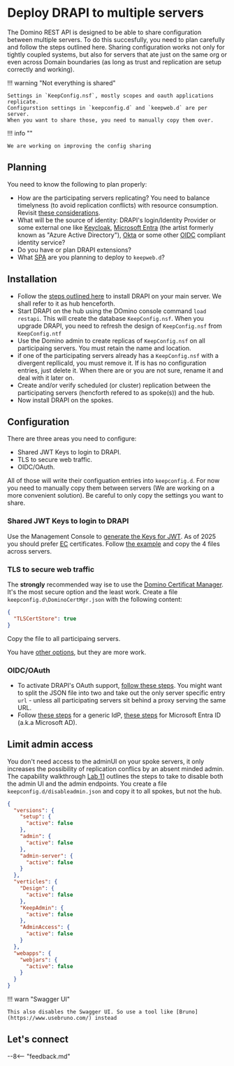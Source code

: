 # Deploy DRAPI to multiple servers

The Domino REST API is designed to be able to share configuration between multiple servers.
To do this succesfully, you need to plan carefully and follow the steps outlined here.
Sharing configuration works not only for tightly coupled systems, but also for servers that ate just on the same org
or even across Domain boundaries (as long as trust and replication are setup correctly and working).

!!! warning "Not everything is shared"

    Settings in `KeepConfig.nsf`, mostly scopes and oauth applications replicate.
    Configurstion settings in `keepconfig.d` and `keepweb.d` are per server.
    When you want to share those, you need to manually copy them over.

!!! info ""

    We are working on improving the config sharing

## Planning

You need to know the following to plan properly:

- How are the participating servers replicating? You need to balance timelyness (to avoid replication conflicts) with resource consumption. Revisit [these considerations](https://www.wissel.net/blog/2009/06/picking-your-routing-and-replication-architecture.html).
- What will be the source of identity: DRAPI's login/Identity Provider or some external one like [Keycloak](https://www.keycloak.org/), [Microsoft Entra](https://www.microsoft.com/en-us/security/business/microsoft-entra) (the artist formerly known as "Azure Active Directory"), [Okta](https://www.okta.com/) or some other [OIDC](https://openid.net/developers/how-connect-works/) compliant identity service?
- Do you have or plan DRAPI extensions?
- What [SPA](https://developer.mozilla.org/en-US/docs/Glossary/SPA) are you planning to deploy to `keepweb.d`?

## Installation

- Follow the [steps outlined here](../../tutorial/installconfig/index.md) to install DRAPI on your main server. We shall refer to it as hub henceforth.
- Start DRAPI on the hub using the DOmino console command `load restapi`. This will create the database `KeepConfig.nsf`. When you upgrade DRAPI, you need to refresh the design of `KeepConfig.nsf` from `KeepConfig.ntf`
- Use the Domino admin to create replicas of `KeepConfig.nsf` on all participaing servers. You must retain the name and location.
- if one of the participating servers already has a `KeepConfig.nsf` with a divergent repllicaId, you must remove it. If is has no configuration entries, just delete it. When there are or you are not sure, rename it and deal with it later on.
- Create and/or verify scheduled (or cluster) replication between the participating servers (hencforth refered to as spoke(s)) and the hub.
- Now install DRAPI on the spokes.

## Configuration

There are three areas you need to configure:

- Shared JWT Keys to login to DRAPI.
- TLS to secure web traffic.
- OIDC/OAuth.

All of those will write their configuation entries into `keepconfig.d`. For now you need to manually copy them between servers (We are working on a more convenient solution). Be careful to only copy the settings you want to share.

### Shared JWT Keys to login to DRAPI

Use the Management Console to [generate the Keys for JWT](../../references/security/encryption.html#using-the-management-console-for-encryption-operations). As of 2025 you should prefer [EC](https://en.wikipedia.org/wiki/Elliptic-curve_cryptography) certificates. Follow [the example](./../references/security/encryption.html#ample-of-how-to-create-and-set-up-domino-rest-api-on-multiple-domino-servers-to-use-the-same-jwt-keys) and copy the 4 files across servers.

### TLS to secure web traffic

The **strongly** recommended way ise to use the [Domino Certificat Manager](../production/dominohttps.md). It's the most secure option and the least work. Create a file `keepconfig.d\DominoCertMgr.json` with the following content:

```json
{
  "TLSCertStore": true
}
```

Copy the file to all participaing servers.

You have [other options](../production/httpsprod.md), but they are more work.

### OIDC/OAuth

- To activate DRAPI's OAuth support, [follow these steps](../IdP/configuredrapiIdP.md). You might want to split the JSON file into two and take out the only server specific entry `url` - unless all participating servers sit behind a proxy serving the same URL.
- Follow [these steps](../IdP/configuringIdentityProvider.md) for a generic IdP, [these steps](../IdP/configuringAD.md) for Microsoft Entra ID (a.k.a Microsoft AD).

## Limit admin access

You don't need access to the adminUI on your spoke servers, it only increases the possibility of replication conflics by an absent minded admin. The capability walkthrough [Lab 11](../../tutorial/walkthrough/lab-11.md#disable-admin-endpoints-and-ui) outlines the steps to take to disable both the admin UI and the admin endpoints. You create a file `keepconfig.d/disableadmin.json` and copy it to all spokes, but not the hub.

```json
{
  "versions": {
    "setup": {
      "active": false
    },
    "admin": {
      "active": false
    },
    "admin-server": {
      "active": false
    }
  },
  "verticles": {
    "Design": {
      "active": false
    },
    "KeepAdmin": {
      "active": false
    },
    "AdminAccess": {
      "active": false
    }
  },
  "webapps": {
    "webjars": {
      "active": false
    }
  }
}
```

!!! warn "Swagger UI"

    This also disables the Swagger UI. So use a tool like [Bruno](https://www.usebruno.com/) instead

## Let's connect

--8<-- "feedback.md"
